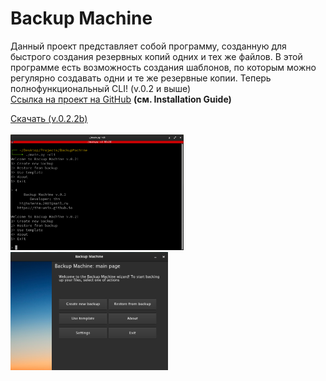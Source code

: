 <script async defer src="https://buttons.github.io/buttons.js">
</script>

# Backup Machine
Данный проект представляет собой программу, созданную для быстрого создания резервных копий одних и тех же файлов. В этой программе есть возможность создания шаблонов, по которым можно регулярно создавать одни и те же резервные копии. Теперь полнофункциональный CLI! (v.0.2 и выше)<br>
<a href="https://github.com/thm-unix/BackupMachine" target="_blank">Ссылка на проект на GitHub</a> <b>(см. Installation Guide)</b><br>

<a class="github-button" href="https://github.com/thm-unix/BackupMachine/archive/HEAD.zip" data-icon="octicon-download" data-size="large" aria-label="Download thm-unix/BackupMachine on GitHub">Скачать (v.0.2.2b)</a><br><br>
<img src="cli.png" width="55%" height="55%"><br>
<img src="dark.png" width="50%" height="50%">

